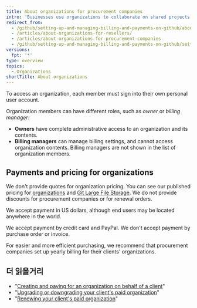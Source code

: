 ```yaml
---
title: About organizations for procurement companies
intro: 'Businesses use organizations to collaborate on shared projects with multiple owners and administrators. You can create an organization for your client, make a payment on their behalf, then pass ownership of the organization to your client.'
redirect_from:
  - /github/setting-up-and-managing-billing-and-payments-on-github/about-organizations-for-procurement-companies
  - /articles/about-organizations-for-resellers/
  - /articles/about-organizations-for-procurement-companies
  - /github/setting-up-and-managing-billing-and-payments-on-github/setting-up-paid-organizations-for-procurement-companies/about-organizations-for-procurement-companies
versions:
  fpt: '*'
type: overview
topics:
  - Organizations
shortTitle: About organizations
---
```


To access an organization, each member must sign into their own personal user account.

Organization members can have different roles, such as *owner* or *billing manager*:

- **Owners** have complete administrative access to an organization and its contents.
- **Billing managers** can manage billing settings, and cannot access organization contents. Billing managers are not shown in the list of organization members.

## Payments and pricing for organizations

We don't provide quotes for organization pricing. You can see our published pricing for [organizations](https://github.com/pricing) and [Git Large File Storage](/articles/about-storage-and-bandwidth-usage/). We do not provide discounts for procurement companies or for renewal orders.

We accept payment in US dollars, although end users may be located anywhere in the world.

We accept payment by credit card and PayPal. We don't accept payment by purchase order or invoice.

For easier and more efficient purchasing, we recommend that procurement companies set up yearly billing for their clients' organizations.

## 더 읽을거리

- "[Creating and paying for an organization on behalf of a client](/articles/creating-and-paying-for-an-organization-on-behalf-of-a-client)"
- "[Upgrading or downgrading your client's paid organization](/articles/upgrading-or-downgrading-your-client-s-paid-organization)"
- "[Renewing your client's paid organization](/articles/renewing-your-client-s-paid-organization)"
